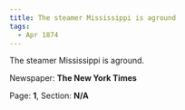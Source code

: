 ```yaml
---  
title: The steamer Mississippi is aground  
tags:  
  - Apr 1874 
---  
```

 
The steamer Mississippi is aground.  
  
Newspaper: **The New York Times**  
  
Page: **1**, Section: **N/A** 
